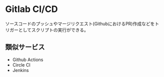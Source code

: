 # Gitlab CI/CD
ソースコードのプッシュやマージリクエスト(GithubにおけるPR)作成などをトリガーとしてスクリプトの実行ができる。
## 類似サービス
- Github Actions
- Circle CI
- Jenkins
